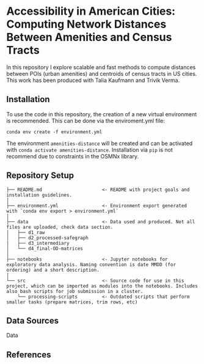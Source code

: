 # Accessibility in American Cities: Computing Network Distances Between Amenities and Census Tracts

In this repository I explore scalable and fast methods to compute distances between POIs (urban amenities) and centroids of census tracts in US cities. This work has been produced with Talia Kaufmann and Trivik Verma.

## Installation

To use the code in this repository, the creation of a new virtual environment is recommended. This can be done via the enviroment.yml file:
```
conda env create -f environment.yml
```
The environment `amenities-distance` will be created and can be activated with `conda activate amenities-distance`. Installation via `pip` is not recommend due to constraints in the OSMNx library.

## Repository Setup

```
├── README.md                      <- README with project goals and installation guidelines.
│
├── environment.yml                <- Environment export generated with `conda env export > environment.yml`
│
├── data                           <- Data used and produced. Not all files are uploaded, check data section.
│   ├── d1_raw            
│   ├── d2_processed-safegraph
|   ├── d3_intermediary
│   └── d4_final-OD-matrices
│
├── notebooks                      <- Jupyter notebooks for exploratory data analysis. Naming convention is date MMDD (for ordering) and a short description.
│
└── src                            <- Source code for use in this project, which can be imported as modules into the notebooks. Includes also bash scripts for job submission in a cluster.
    └── processing-scripts         <- Outdated scripts that perform smaller tasks (prepare matrices, trim rows, etc)

```

## Data Sources

Data 

## References


